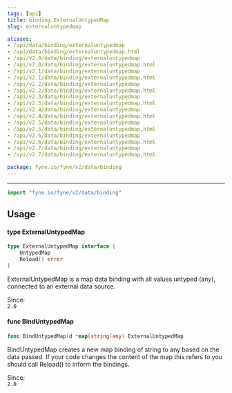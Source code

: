 ```yaml
---
tags: [api]
title: binding.ExternalUntypedMap
slug: externaluntypedmap

aliases:
- /api/data/binding/externaluntypedmap
- /api/data/binding/externaluntypedmap.html
- /api/v2.0/data/binding/externaluntypedmap
- /api/v2.0/data/binding/externaluntypedmap.html
- /api/v2.1/data/binding/externaluntypedmap
- /api/v2.1/data/binding/externaluntypedmap.html
- /api/v2.2/data/binding/externaluntypedmap
- /api/v2.2/data/binding/externaluntypedmap.html
- /api/v2.3/data/binding/externaluntypedmap
- /api/v2.3/data/binding/externaluntypedmap.html
- /api/v2.4/data/binding/externaluntypedmap
- /api/v2.4/data/binding/externaluntypedmap.html
- /api/v2.5/data/binding/externaluntypedmap
- /api/v2.5/data/binding/externaluntypedmap.html
- /api/v2.6/data/binding/externaluntypedmap
- /api/v2.6/data/binding/externaluntypedmap.html
- /api/v2.7/data/binding/externaluntypedmap
- /api/v2.7/data/binding/externaluntypedmap.html

package: fyne.io/fyne/v2/data/binding
---
```



---
```go
import "fyne.io/fyne/v2/data/binding"
```

## Usage

#### type ExternalUntypedMap

```go
type ExternalUntypedMap interface {
	UntypedMap
	Reload() error
}
```

ExternalUntypedMap is a map data binding with all values untyped (any), connected to an external data source.


<div class="since">Since: <code>
2.0</code></div>

#### func  BindUntypedMap

```go
func BindUntypedMap(d *map[string]any) ExternalUntypedMap
```
BindUntypedMap creates a new map binding of string to any based on the data passed. If your code changes the content of the map this refers to you should call Reload() to inform the bindings.


<div class="since">Since: <code>
2.0</code></div>
